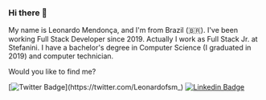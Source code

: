 ### Hi there 👋

My name is Leonardo Mendonça, and I'm from Brazil (🇧🇷). I've been working Full Stack Developer since 2019. Actually I work as  Full Stack Jr. at Stefanini. I have a bachelor's degree in Computer Science (I graduated in 2019) and computer technician.

Would you like to find me?

[![Twitter Badge](https://img.shields.io/badge/-Twitter-1ca0f1?style=flat-square&labelColor=1ca0f1&logo=twitter&logoColor=white&link=https://twitter.com/Leonardofsm_)](https://twitter.com/Leonardofsm_)
[![Linkedin Badge](https://img.shields.io/badge/-LinkedIn-blue?style=flat-square&logo=Linkedin&logoColor=white&link=https://www.linkedin.com/in/leonardo-mendonça)](https://www.linkedin.com/in/leonardo-mendonça)

<!--
**Leonardofsm/leonardofsm** is a ✨ _special_ ✨ repository because its `README.md` (this file) appears on your GitHub profile.

Here are some ideas to get you started:

- 🔭 I’m currently working on ...
- 🌱 I’m currently learning ...
- 👯 I’m looking to collaborate on ...
- 🤔 I’m looking for help with ...
- 💬 Ask me about ...
- 📫 How to reach me: ...
- 😄 Pronouns: ...
- ⚡ Fun fact: ...
-->
